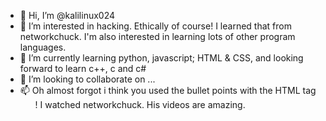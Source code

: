 - 👋 Hi, I’m @kalilinux024
- 👀 I’m interested in hacking. Ethically of course! I learned that from networkchuck. I'm also interested in learning lots of other program languages.
- 🌱 I’m currently learning python, javascript; HTML & CSS, and looking forward to learn c++, c and c#
- 💞️ I’m looking to collaborate on ...
- 📫 Oh almost forgot i think you used the bullet points with the HTML tag <ul>! I watched networkchuck. His videos are amazing.
<!---
kalilinux024/kalilinux024 is a ✨ special ✨ repository because its `README.md` (this file) appears on your GitHub profile.
You can click the Preview link to take a look at your changes.
--->
